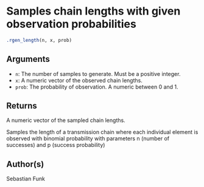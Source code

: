 # Samples chain lengths with given observation probabilities

```r
.rgen_length(n, x, prob)
```

## Arguments

- `n`: The number of samples to generate. Must be a positive integer.
- `x`: A numeric vector of the observed chain lengths.
- `prob`: The probability of observation. A numeric between 0 and 1.

## Returns

A numeric vector of the sampled chain lengths.

Samples the length of a transmission chain where each individual element is observed with binomial probability with parameters n (number of successes) and p (success probability)

## Author(s)

Sebastian Funk
